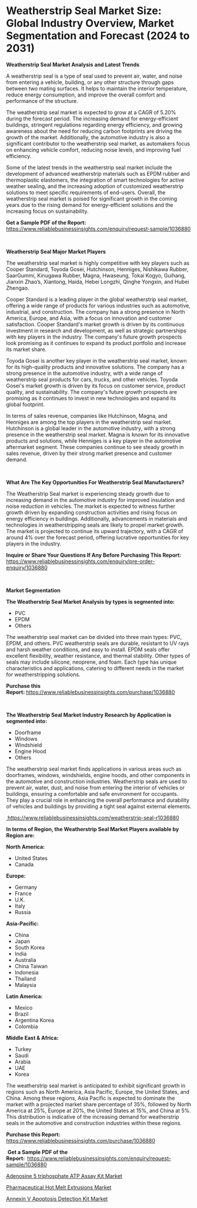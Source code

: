 <p><h1>Weatherstrip Seal Market Size: Global Industry Overview, Market Segmentation and Forecast (2024 to 2031)</h1></p><p><strong>Weatherstrip Seal Market Analysis and Latest Trends</strong></p>
<p><p>A weatherstrip seal is a type of seal used to prevent air, water, and noise from entering a vehicle, building, or any other structure through gaps between two mating surfaces. It helps to maintain the interior temperature, reduce energy consumption, and improve the overall comfort and performance of the structure.</p><p>The weatherstrip seal market is expected to grow at a CAGR of 5.20% during the forecast period. The increasing demand for energy-efficient buildings, stringent regulations regarding energy efficiency, and growing awareness about the need for reducing carbon footprints are driving the growth of the market. Additionally, the automotive industry is also a significant contributor to the weatherstrip seal market, as automakers focus on enhancing vehicle comfort, reducing noise levels, and improving fuel efficiency.</p><p>Some of the latest trends in the weatherstrip seal market include the development of advanced weatherstrip materials such as EPDM rubber and thermoplastic elastomers, the integration of smart technologies for active weather sealing, and the increasing adoption of customized weatherstrip solutions to meet specific requirements of end-users. Overall, the weatherstrip seal market is poised for significant growth in the coming years due to the rising demand for energy-efficient solutions and the increasing focus on sustainability.</p></p>
<p><strong>Get a Sample PDF of the Report:&nbsp;</strong> <a href="https://www.reliablebusinessinsights.com/enquiry/request-sample/1036880">https://www.reliablebusinessinsights.com/enquiry/request-sample/1036880</a></p>
<p>&nbsp;</p>
<p><strong>Weatherstrip Seal Major Market Players</strong></p>
<p><p>The weatherstrip seal market is highly competitive with key players such as Cooper Standard, Toyoda Gosei, Hutchinson, Henniges, Nishikawa Rubber, SaarGummi, Kinugawa Rubber, Magna, Hwaseung, Tokai Kogyo, Guihang, Jianxin Zhao’s, Xiantong, Haida, Hebei Longzhi, Qinghe Yongxin, and Hubei Zhengao.</p><p>Cooper Standard is a leading player in the global weatherstrip seal market, offering a wide range of products for various industries such as automotive, industrial, and construction. The company has a strong presence in North America, Europe, and Asia, with a focus on innovation and customer satisfaction. Cooper Standard's market growth is driven by its continuous investment in research and development, as well as strategic partnerships with key players in the industry. The company's future growth prospects look promising as it continues to expand its product portfolio and increase its market share.</p><p>Toyoda Gosei is another key player in the weatherstrip seal market, known for its high-quality products and innovative solutions. The company has a strong presence in the automotive industry, with a wide range of weatherstrip seal products for cars, trucks, and other vehicles. Toyoda Gosei's market growth is driven by its focus on customer service, product quality, and sustainability. The company's future growth prospects are promising as it continues to invest in new technologies and expand its global footprint.</p><p>In terms of sales revenue, companies like Hutchinson, Magna, and Henniges are among the top players in the weatherstrip seal market. Hutchinson is a global leader in the automotive industry, with a strong presence in the weatherstrip seal market. Magna is known for its innovative products and solutions, while Henniges is a key player in the automotive aftermarket segment. These companies continue to see steady growth in sales revenue, driven by their strong market presence and customer demand.</p></p>
<p>&nbsp;</p>
<p><strong>What Are The Key Opportunities For Weatherstrip Seal Manufacturers?</strong></p>
<p><p>The Weatherstrip Seal market is experiencing steady growth due to increasing demand in the automotive industry for improved insulation and noise reduction in vehicles. The market is expected to witness further growth driven by expanding construction activities and rising focus on energy efficiency in buildings. Additionally, advancements in materials and technologies in weatherstripping seals are likely to propel market growth. The market is projected to continue its upward trajectory, with a CAGR of around 4% over the forecast period, offering lucrative opportunities for key players in the industry.</p></p>
<p><strong>Inquire or Share Your Questions If Any Before Purchasing This Report:</strong> <a href="https://www.reliablebusinessinsights.com/enquiry/pre-order-enquiry/1036880">https://www.reliablebusinessinsights.com/enquiry/pre-order-enquiry/1036880</a></p>
<p>&nbsp;</p>
<p><strong>Market Segmentation</strong></p>
<p><strong>The Weatherstrip Seal Market Analysis by types is segmented into:</strong></p>
<p><ul><li>PVC</li><li>EPDM</li><li>Others</li></ul></p>
<p><p>The weatherstrip seal market can be divided into three main types: PVC, EPDM, and others. PVC weatherstrip seals are durable, resistant to UV rays and harsh weather conditions, and easy to install. EPDM seals offer excellent flexibility, weather resistance, and thermal stability. Other types of seals may include silicone, neoprene, and foam. Each type has unique characteristics and applications, catering to different needs in the market for weatherstripping solutions.</p></p>
<p><strong>Purchase this Report:&nbsp;</strong><a href="https://www.reliablebusinessinsights.com/purchase/1036880">https://www.reliablebusinessinsights.com/purchase/1036880</a></p>
<p>&nbsp;</p>
<p><strong>The Weatherstrip Seal Market Industry Research by Application is segmented into:</strong></p>
<p><ul><li>Doorframe</li><li>Windows</li><li>Windshield</li><li>Engine Hood</li><li>Others</li></ul></p>
<p><p>The weatherstrip seal market finds applications in various areas such as doorframes, windows, windshields, engine hoods, and other components in the automotive and construction industries. Weatherstrip seals are used to prevent air, water, dust, and noise from entering the interior of vehicles or buildings, ensuring a comfortable and safe environment for occupants. They play a crucial role in enhancing the overall performance and durability of vehicles and buildings by providing a tight seal against external elements.</p></p>
<p><a href="https://www.reliablebusinessinsights.com/weatherstrip-seal-r1036880">&nbsp;https://www.reliablebusinessinsights.com/weatherstrip-seal-r1036880</a></p>
<p><strong>In terms of Region, the Weatherstrip Seal Market Players available by Region are:</strong></p>
<p>
    <p> <strong> North America: </strong>
        <ul>
            <li>United States</li>
            <li>Canada</li>
        </ul>
        </p> 
    <p> <strong> Europe: </strong>
        <ul>
            <li>Germany</li>
            <li>France</li>
            <li>U.K.</li>
            <li>Italy</li>
            <li>Russia</li>
        </ul>
        </p> 
    <p> <strong> Asia-Pacific: </strong>
        <ul>
            <li>China</li>
            <li>Japan</li>
            <li>South Korea</li>
            <li>India</li>
            <li>Australia</li>
            <li>China Taiwan</li>
            <li>Indonesia</li>
            <li>Thailand</li>
            <li>Malaysia</li>
        </ul>
        </p> 
    <p> <strong> Latin America: </strong>
        <ul>
            <li>Mexico</li>
            <li>Brazil</li>
            <li>Argentina Korea</li>
            <li>Colombia</li>
        </ul>
        </p> 
    <p> <strong> Middle East & Africa: </strong>
        <ul>
            <li>Turkey</li>
            <li>Saudi</li>
            <li>Arabia</li>
            <li>UAE</li>
            <li>Korea</li>
        </ul>
    </p>
    </p>
<p><p>The weatherstrip seal market is anticipated to exhibit significant growth in regions such as North America, Asia Pacific, Europe, the United States, and China. Among these regions, Asia Pacific is expected to dominate the market with a projected market share percentage of 35%, followed by North America at 25%, Europe at 20%, the United States at 15%, and China at 5%. This distribution is indicative of the increasing demand for weatherstrip seals in the automotive and construction industries within these regions.</p></p>
<p><strong>Purchase this Report: </strong><a href="https://www.reliablebusinessinsights.com/purchase/1036880">https://www.reliablebusinessinsights.com/purchase/1036880</a></p>
<p>&nbsp;<strong>Get a Sample PDF of the Report:&nbsp;&nbsp;</strong><a href="https://www.reliablebusinessinsights.com/enquiry/request-sample/1036880">https://www.reliablebusinessinsights.com/enquiry/request-sample/1036880</a></p>
<p><strong></strong></p>
<p><p><a href="https://github.com/dx0328/Market-Research-Report-List-3/blob/main/adenosine-5-triphosphate-atp-assay-kit-market.md">Adenosine 5 triphosphate ATP Assay Kit Market</a></p><p><a href="https://github.com/DeonteStanton2023/Market-Research-Report-List-1/blob/main/pharmaceutical-hot-melt-extrusions-market.md">Pharmaceutical Hot Melt Extrusions Market</a></p><p><a href="https://github.com/Glendatilghmankmgz0rbhwpy/Market-Research-Report-List-2/blob/main/annexin-v-apoptosis-detection-kit-market.md">Annexin V Apoptosis Detection Kit Market</a></p></p>